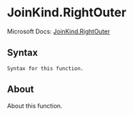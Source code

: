 ---
---

# JoinKind.RightOuter

Microsoft Docs: [JoinKind.RightOuter](https://docs.microsoft.com/en-us/powerquery-m/joinkind-rightouter)

## Syntax

```
Syntax for this function.
```

## About

About this function.

